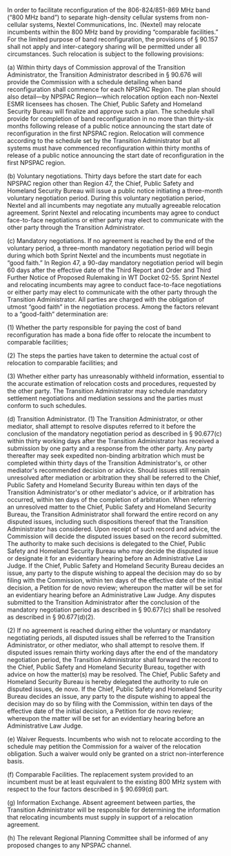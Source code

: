 In order to facilitate reconfiguration of the 806-824/851-869 MHz band (“800 MHz band”) to separate high-density cellular systems from non-cellular systems, Nextel Communications, Inc. (Nextel) may relocate incumbents within the 800 MHz band by providing “comparable facilities.” For the limited purpose of band reconfiguration, the provisions of § 90.157 shall not apply and inter-category sharing will be permitted under all circumstances. Such relocation is subject to the following provisions:

(a) Within thirty days of Commission approval of the Transition Administrator, the Transition Administrator described in § 90.676 will provide the Commission with a schedule detailing when band reconfiguration shall commence for each NPSPAC Region. The plan should also detail—by NPSPAC Region—which relocation option each non-Nextel ESMR licensees has chosen. The Chief, Public Safety and Homeland Security Bureau will finalize and approve such a plan. The schedule shall provide for completion of band reconfiguration in no more than thirty-six months following release of a public notice announcing the start date of reconfiguration in the first NPSPAC region. Relocation will commence according to the schedule set by the Transition Administrator but all systems must have commenced reconfiguration within thirty months of release of a public notice announcing the start date of reconfiguration in the first NPSPAC region.

(b) Voluntary negotiations. Thirty days before the start date for each NPSPAC region other than Region 47, the Chief, Public Safety and Homeland Security Bureau will issue a public notice initiating a three-month voluntary negotiation period. During this voluntary negotiation period, Nextel and all incumbents may negotiate any mutually agreeable relocation agreement. Sprint Nextel and relocating incumbents may agree to conduct face-to-face negotiations or either party may elect to communicate with the other party through the Transition Administrator.

(c) Mandatory negotiations. If no agreement is reached by the end of the voluntary period, a three-month mandatory negotiation period will begin during which both Sprint Nextel and the incumbents must negotiate in “good faith.” In Region 47, a 90-day mandatory negotiation period will begin 60 days after the effective date of the Third Report and Order and Third Further Notice of Proposed Rulemaking in WT Docket 02-55. Sprint Nextel and relocating incumbents may agree to conduct face-to-face negotiations or either party may elect to communicate with the other party through the Transition Administrator. All parties are charged with the obligation of utmost “good faith” in the negotiation process. Among the factors relevant to a “good-faith” determination are:

(1) Whether the party responsible for paying the cost of band reconfiguration has made a bona fide offer to relocate the incumbent to comparable facilities;

(2) The steps the parties have taken to determine the actual cost of relocation to comparable facilities; and

(3) Whether either party has unreasonably withheld information, essential to the accurate estimation of relocation costs and procedures, requested by the other party. The Transition Administrator may schedule mandatory settlement negotiations and mediation sessions and the parties must conform to such schedules.

(d) Transition Administrator. (1) The Transition Administrator, or other mediator, shall attempt to resolve disputes referred to it before the conclusion of the mandatory negotiation period as described in § 90.677(c) within thirty working days after the Transition Administrator has received a submission by one party and a response from the other party. Any party thereafter may seek expedited non-binding arbitration which must be completed within thirty days of the Transition Administrator's, or other mediator's recommended decision or advice. Should issues still remain unresolved after mediation or arbitration they shall be referred to the Chief, Public Safety and Homeland Security Bureau within ten days of the Transition Administrator's or other mediator's advice, or if arbitration has occurred, within ten days of the completion of arbitration. When referring an unresolved matter to the Chief, Public Safety and Homeland Security Bureau, the Transition Administrator shall forward the entire record on any disputed issues, including such dispositions thereof that the Transition Administrator has considered. Upon receipt of such record and advice, the Commission will decide the disputed issues based on the record submitted. The authority to make such decisions is delegated to the Chief, Public Safety and Homeland Security Bureau who may decide the disputed issue or designate it for an evidentiary hearing before an Administrative Law Judge. If the Chief, Public Safety and Homeland Security Bureau decides an issue, any party to the dispute wishing to appeal the decision may do so by filing with the Commission, within ten days of the effective date of the initial decision, a Petition for de novo review; whereupon the matter will be set for an evidentiary hearing before an Administrative Law Judge. Any disputes submitted to the Transition Administrator after the conclusion of the mandatory negotiation period as described in § 90.677(c) shall be resolved as described in § 90.677(d)(2).
                                

(2) If no agreement is reached during either the voluntary or mandatory negotiating periods, all disputed issues shall be referred to the Transition Administrator, or other mediator, who shall attempt to resolve them. If disputed issues remain thirty working days after the end of the mandatory negotiation period, the Transition Administrator shall forward the record to the Chief, Public Safety and Homeland Security Bureau, together with advice on how the matter(s) may be resolved. The Chief, Public Safety and Homeland Security Bureau is hereby delegated the authority to rule on disputed issues, de novo. If the Chief, Public Safety and Homeland Security Bureau decides an issue, any party to the dispute wishing to appeal the decision may do so by filing with the Commission, within ten days of the effective date of the initial decision, a Petition for de novo review; whereupon the matter will be set for an evidentiary hearing before an Administrative Law Judge.

(e) Waiver Requests. Incumbents who wish not to relocate according to the schedule may petition the Commission for a waiver of the relocation obligation. Such a waiver would only be granted on a strict non-interference basis.

(f) Comparable Facilities. The replacement system provided to an incumbent must be at least equivalent to the existing 800 MHz system with respect to the four factors described in § 90.699(d) part.

(g) Information Exchange. Absent agreement between parties, the Transition Administrator will be responsible for determining the information that relocating incumbents must supply in support of a relocation agreement.

(h) The relevant Regional Planning Committee shall be informed of any proposed changes to any NPSPAC channel.

